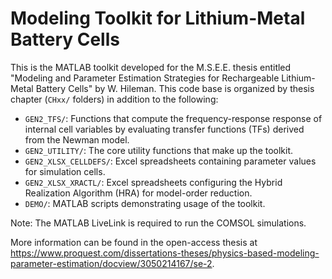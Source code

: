 # Modeling Toolkit for Lithium-Metal Battery Cells

This is the MATLAB toolkit developed for the M.S.E.E. thesis entitled "Modeling and Parameter Estimation Strategies for Rechargeable Lithium-Metal Battery Cells" by W. Hileman. This code base is organized by thesis chapter (`CHxx/` folders) in addition to the following:

- `GEN2_TFS/`: Functions that compute the frequency-response response of internal cell variables by evaluating transfer functions (TFs) derived from the Newman model.
- `GEN2_UTILITY/`: The core utility functions that make up the toolkit.
- `GEN2_XLSX_CELLDEFS/`: Excel spreadsheets containing parameter values for simulation cells.
- `GEN2_XLSX_XRACTL/`: Excel spreadsheets configuring the Hybrid Realization Algorithm (HRA) for model-order reduction.
- `DEMO/`: MATLAB scripts demonstrating usage of the toolkit.

Note: The MATLAB LiveLink is required to run the COMSOL simulations.

More information can be found in the open-access thesis at <https://www.proquest.com/dissertations-theses/physics-based-modeling-parameter-estimation/docview/3050214167/se-2>.
